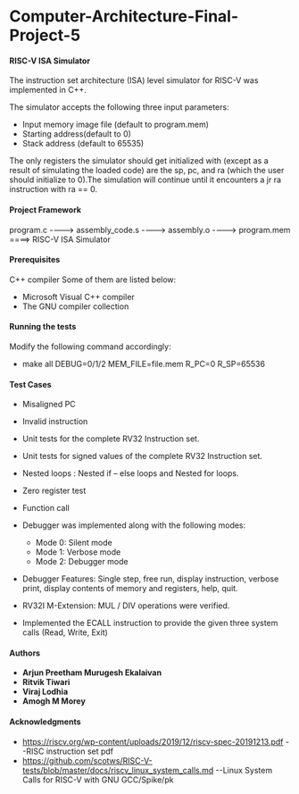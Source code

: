 # Computer-Architecture-Final-Project-5
#### RISC-V ISA Simulator

The instruction set architecture (ISA) level simulator for RISC-V was implemented in C++.

The simulator accepts the following three input parameters:
*	Input memory image file (default to program.mem)
*	Starting address(default to 0)
*	Stack address (default to 65535)

The only registers the simulator should get initialized with (except as a result of simulating the loaded
code) are the sp, pc, and ra (which the user should initialize to 0).The simulation will continue until
it encounters a jr ra instruction with ra == 0.

#### Project Framework

   program.c ----> assembly_code.s ----> assembly.o ----> program.mem ====> RISC-V ISA Simulator

#### Prerequisites

C++ compiler
Some of them are listed below:
*	Microsoft Visual C++ compiler
*	The GNU compiler collection
	

#### Running the tests

Modify the following command accordingly:
*	make all DEBUG=0/1/2 MEM_FILE=file.mem R_PC=0 R_SP=65536

#### Test Cases
*	Misaligned PC
*	Invalid instruction 
*	Unit tests for the complete RV32 Instruction set.
*	Unit tests for signed values of the complete RV32 Instruction set.
*	Nested loops : Nested if – else loops and Nested for loops.
*	Zero register test
*	Function call 
*	Debugger was implemented along with the following modes:
    *	Mode 0: Silent mode
    *	Mode 1: Verbose mode
    *	Mode 2: Debugger mode

*   Debugger Features: Single step, free run, display instruction, verbose print, display contents of memory and registers, help, quit.

*	RV32I M-Extension: MUL / DIV operations were verified.

*	Implemented the ECALL instruction to provide the given three system calls (Read, Write, Exit)


#### Authors

*   **Arjun Preetham Murugesh Ekalaivan** 
*   **Ritvik Tiwari** 
*   **Viraj Lodhia** 
*   **Amogh M Morey** 

#### Acknowledgments

* https://riscv.org/wp-content/uploads/2019/12/riscv-spec-20191213.pdf   --RISC instruction set pdf
* https://github.com/scotws/RISC-V-tests/blob/master/docs/riscv_linux_system_calls.md   --Linux System Calls for RISC-V with GNU GCC/Spike/pk
